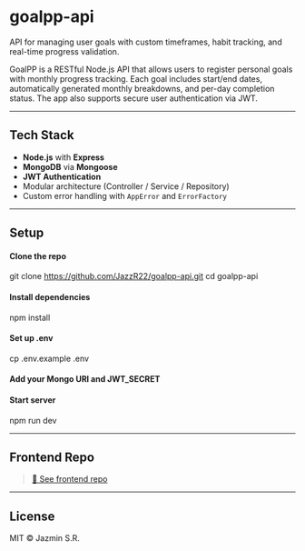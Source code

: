 # goalpp-api
API for managing user goals with custom timeframes, habit tracking, and real-time progress validation.

GoalPP is a RESTful Node.js API that allows users to register personal goals with monthly progress tracking. Each goal includes start/end dates, automatically generated monthly breakdowns, and per-day completion status. The app also supports secure user authentication via JWT.

---
## Tech Stack
- **Node.js** with **Express**
- **MongoDB** via **Mongoose**
- **JWT Authentication**
- Modular architecture (Controller / Service / Repository)
- Custom error handling with `AppError` and `ErrorFactory`

---
## Setup
#### Clone the repo
git clone https://github.com/JazzR22/goalpp-api.git
cd goalpp-api

#### Install dependencies
npm install

#### Set up .env
cp .env.example .env
#### Add your Mongo URI and JWT_SECRET

#### Start server
npm run dev

---

## Frontend Repo

> [🔗 See frontend repo](https://github.com/JazzR22/goalpp-web) 

---

## License

MIT © Jazmin S.R.
